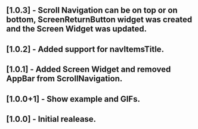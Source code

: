 ## [1.0.3] - Scroll Navigation can be on top or on bottom, ScreenReturnButton widget was created and the Screen Widget was updated.

## [1.0.2] - Added support for navItemsTitle.

## [1.0.1] - Added Screen Widget and removed AppBar from ScrollNavigation.

## [1.0.0+1] - Show example and GIFs.

## [1.0.0] - Initial realease.
